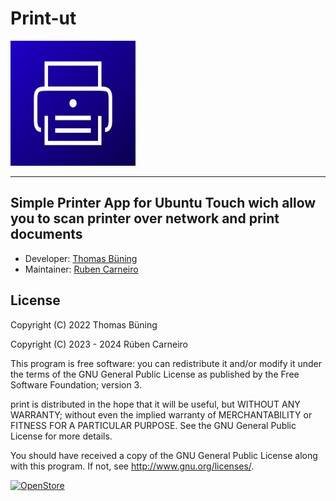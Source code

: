 # Print-ut

<img src="./assets/icon.svg" alt="drawing" width="200"/>

__________________________________________

## Simple Printer App for Ubuntu Touch wich allow you to scan printer over network and print documents

- Developer: [Thomas Büning](https://github.com/tbuen/print-ut)
- Maintainer: [Ruben Carneiro](https://github.com/rubencarneiro/print-ut)

## License

Copyright (C) 2022 Thomas Büning

Copyright (C) 2023 - 2024 Rúben Carneiro

This program is free software: you can redistribute it and/or modify
it under the terms of the GNU General Public License as published by
the Free Software Foundation; version 3.

print is distributed in the hope that it will be useful,
but WITHOUT ANY WARRANTY; without even the implied warranty of
MERCHANTABILITY or FITNESS FOR A PARTICULAR PURPOSE.  See the
GNU General Public License for more details.

You should have received a copy of the GNU General Public License
along with this program.  If not, see <http://www.gnu.org/licenses/>.

[![OpenStore](https://open-store.io/badges/en_US.png)](https://open-store.io/app/print-ut.rubencarneiro)



